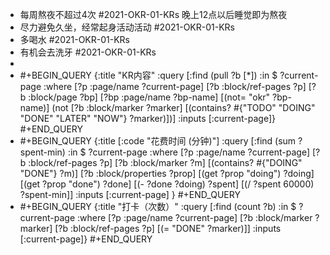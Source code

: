 - 每周熬夜不超过4次 #2021-OKR-01-KRs
  晚上12点以后睡觉即为熬夜
- 尽力避免久坐，经常起身活动活动 #2021-OKR-01-KRs
- 多喝水 #2021-OKR-01-KRs
- 有机会去洗牙 #2021-OKR-01-KRs
-
- #+BEGIN_QUERY
  {:title "KR内容"
   :query [:find (pull ?b [*])
           :in $ ?current-page
           :where
           [?p :page/name ?current-page]
           [?b :block/ref-pages ?p]
           [?b :block/page ?bp]
           [?bp :page/name ?bp-name]
           [(not= "okr" ?bp-name)]
           (not [?b :block/marker ?marker]
           [(contains? #{"TODO" "DOING" "DONE" "LATER" "NOW"} ?marker)])]
   :inputs [:current-page]}
  #+END_QUERY
- #+BEGIN_QUERY
  {:title [:code "花费时间 (分钟)"]
  :query [:find (sum ?spent-min)
               :in $ ?current-page
                            :where
                            [?p :page/name ?current-page]
                            [?b :block/ref-pages ?p]
                            [?b :block/marker ?m]
                            [(contains? #{"DOING" "DONE"} ?m)]
                            [?b :block/properties ?prop]
                            [(get ?prop "doing") ?doing]
                            [(get ?prop "done") ?done]
                            [(- ?done ?doing) ?spent]
                            [(/ ?spent 60000) ?spent-min]]
                :inputs [:current-page]
  }
  #+END_QUERY
- #+BEGIN_QUERY
  {:title "打卡（次数）"
   :query [:find (count ?b)
           :in $ ?current-page
           :where
           [?p :page/name ?current-page]
           [?b :block/marker ?marker]
           [?b :block/ref-pages ?p]
           [(= "DONE" ?marker)]]
   :inputs [:current-page]}
  #+END_QUERY